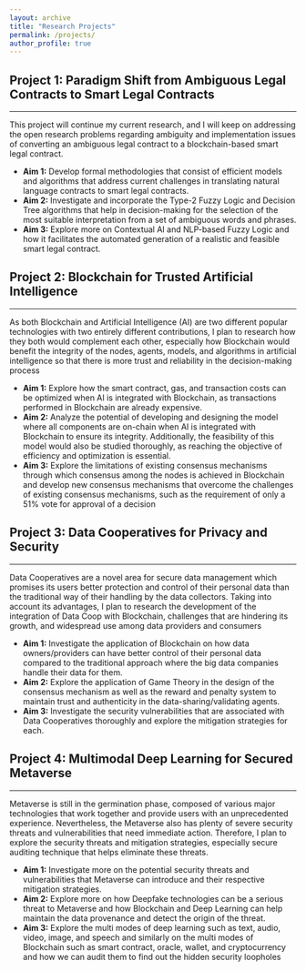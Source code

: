 ```yaml
---
layout: archive
title: "Research Projects"
permalink: /projects/
author_profile: true
---
```


## Project 1: Paradigm Shift from Ambiguous Legal Contracts to Smart Legal Contracts

---
This project will continue my current research, and I will keep on addressing the open research problems regarding ambiguity and implementation issues of converting an ambiguous legal contract to a blockchain-based smart legal contract.
* **Aim 1:** Develop formal methodologies that consist of efficient models and algorithms that address current challenges in translating natural language contracts to smart legal contracts.
* **Aim 2:** Investigate and incorporate the Type-2 Fuzzy Logic and Decision Tree algorithms that help in decision-making for the selection of the most suitable interpretation from a set of ambiguous words and phrases.
* **Aim 3:** Explore more on Contextual AI and NLP-based Fuzzy Logic and how it facilitates the automated generation of a realistic and feasible smart legal contract.

 
## Project 2: Blockchain for Trusted Artificial Intelligence

---
As both Blockchain and Artificial Intelligence (AI) are two different popular technologies with two entirely different contributions, I plan to research how they both would complement each other, especially how Blockchain would benefit the integrity of the nodes, agents, models, and algorithms in artificial intelligence so that there is more trust and reliability in the decision-making process 
* **Aim 1:** Explore how the smart contract, gas, and transaction costs can be optimized when AI is integrated with Blockchain, as transactions performed in Blockchain are already expensive.
* **Aim 2:** Analyze the potential of developing and designing the model where all components are on-chain when AI is integrated with Blockchain to ensure its integrity. Additionally, the feasibility of this model would also be studied thoroughly, as reaching the objective of efficiency and optimization is essential.  
* **Aim 3:** Explore the limitations of existing consensus mechanisms through which consensus among the nodes is achieved in Blockchain and develop new consensus mechanisms that overcome the challenges of existing consensus mechanisms, such as the requirement of only a 51% vote for approval of a decision
 

## Project 3: Data Cooperatives for Privacy and Security

---
Data Cooperatives are a novel area for secure data management which promises its users better protection and control of their personal data than the traditional way of their handling by the data collectors. Taking into account its advantages, I plan to research the development of the integration of Data Coop with Blockchain, challenges that are hindering its growth, and widespread use among data providers and consumers 
* **Aim 1:** Investigate the application of Blockchain on how data owners/providers can have better control of their personal data compared to the traditional approach where the big data companies handle their data for them.
* **Aim 2:** Explore the application of Game Theory in the design of the consensus mechanism as well as the reward and penalty system to maintain trust and authenticity in the data-sharing/validating agents.
* **Aim 3:** Investigate the security vulnerabilities that are associated with Data Cooperatives thoroughly and explore the mitigation strategies for each.


## Project 4: Multimodal Deep Learning for Secured Metaverse

---
Metaverse is still in the germination phase, composed of various major technologies that work together and provide users with an unprecedented experience. Nevertheless, the Metaverse also has plenty of severe security threats and vulnerabilities that need immediate action. Therefore, I plan to explore the security threats and mitigation strategies, especially secure auditing technique that helps eliminate these threats.
* **Aim 1:** Investigate more on the potential security threats and vulnerabilities that Metaverse can introduce and their respective mitigation strategies. 
* **Aim 2:** Explore more on how Deepfake technologies can be a serious threat to Metaverse and how Blockchain and Deep Learning can help maintain the data provenance and detect the origin of the threat.
* **Aim 3:** Explore the multi modes of deep learning such as text, audio, video, image, and speech and similarly on the multi modes of Blockchain such as smart contract, oracle, wallet, and cryptocurrency and how we can audit them to find out the hidden security loopholes